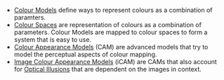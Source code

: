 - [Colour Models](Colour%20Models.md) define ways to represent colours as a combination of paramters.
- [Colour Spaces](Colour%20Space.md) are representation of colours as a combination of parameters. Colour Models are mapped to colour spaces to form a system that is easy to use.
- [Colour Appearance Models](Colour%20Appearance%20Models.md) (CAM) are advanced models that try to model the perceptual aspects of colour mapping.
- [Image Colour Appearance Models](Image%20Colour%20Appearance%20Models.md) (iCAM) are CAMs that also account for [Optical Illusions](optical%20illusions.md) that are dependent on the images in context.